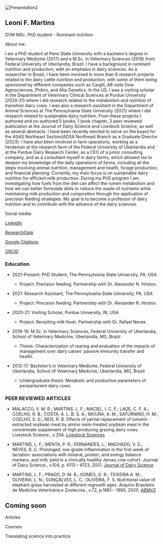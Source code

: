 ![Presentation2](https://user-images.githubusercontent.com/91094411/144725045-94c13ea9-f0dd-491d-ad07-a7b553132764.jpg)


## Leoni F. Martins

DVM MSc. PhD student - Ruminant nutrition

About me:

I am a PhD student at Penn State University with a bachelor’s degree in Veterinary Medicine (2017) and a M.Sc. in Veterinary Sciences (2019) from Federal University of Uberlandia, Brazil. I have a background in ruminant nutrition and production, with an emphasis in dairy sciences. As a researcher in Brazil, I have been involved in more than 8 research projects related to the dairy cattle nutrition and production, with some of them being sponsored by different companies such as Cargill, AB vista Dow Agrosciences, Phibro, and Alta Genetics. In the US, I was a visiting scholar in the Department of Veterinary Clinical Sciences at Purdue University (2020-21) where I did research related to the metabolism and nutrition of transition dairy cows. I was also a research assistant in the Department of Animal Sciences at The Pennsylvania State University (2021) where I did research related to sustainable dairy nutrition. From these projects I authored and co-authored 5 books, 1 book chapter, 3 peer reviewed publication at the Journal of Dairy Science and Livestock Science, as well as several abstracts. I have been recently elected to serve on the board for the ASAS Northeast Section/ADSA Northeast Branch as a Graduate Director (2023). I have also been involved in farm operations, working as a herdsman at the research farm of the Federal University of Uberlandia and at the Purdue Dairy Research Center, as a CEO of a junior consulting company, and as a consultant myself in dairy farms, which allowed me to deepen my knowledge of the daily operations of farms, including all the steps involving animal nutrition, management and health, forage production, and financial planning. Currently, my main focus is on sustainable dairy nutrition for efficient milk production. During my PhD program I am investigating how fuels from the diet can affect the rumen metabolism and how we can better formulate diets to reduce the waste of nutrients while maintaining milk production and composition through the application of precision feeding strategies. My goal is to become a professor of dairy nutrition and to contribute with the advance of the dairy sciences.


Social media: 

[LinkedIn](https://www.linkedin.com/in/leoni-martins-5a9aa1150/)

[ResearchGate](https://www.researchgate.net/profile/Leoni-Martins)

[Google Citations](https://scholar.google.com/citations?user=3VvFb2gAAAAJ)

[ORCID](https://orcid.org/0000-0003-3075-448X)

### Education

- 2021-Present: PhD Student, The Pennsylvania State University, PA, USA
    
    - Project: Precision feeding. Partnership with Dr. Alexander N. Hristov.

- 2021: Research Assistant, The Pennsylvania State University, PA, USA

    - Project: Precision feeding. Partnership with Dr. Alexander N. Hristov.

- 2020-21: Visiting Scholar, Purdue University, IN, USA
    
    - Project: Revisiting milk fever. Partnership with Dr. Rafael Neves.
    
- 2018-19: M.Sc. in Veterinary Sciences, Federal University of Uberlandia, School of Veterinary Medicine, Uberlandia, MG, Brazil

    - Thesis: Characterization of rearing and evaluation of the impacts of management over dairy calves’ passive immunity transfer and health.
    
- 2012-17: Bachelor’s in Veterinary Medicine, Federal University of Uberlandia, School of Veterinary Medicine, Uberlandia, MG, Brazil

    - Undergraduate thesis: Metabolic and productive parameters of periparturient dairy cows.


### PEER REVIEWED ARTICLES

- MALACCO, V. M. R.; MARTINS, L. F.; MACIEL, I. C. F.; LAGE, C. F. A.; COELHO, R. B.; COSTA, A. L. B. S. A.; MOURA, A. M.; SATURNINO, H. M.; COELHO, S. G.; REIS, R. B. Effects of partial replacement of solvent-extracted soybean meal by amino resin-treated soybean meal in the concentrate supplement of high producing grazing dairy cows. Livestock Science., v.254. [Livestock Sciences](https://doi.org/10.1016/j.livsci.2021.104762)

- MARTINS, L. F.; MENTA, P. R.; FERNANDES, L.; MACHADO, V. S.; NEVES, R. C. Prolonged, low-grade inflammation in the first week of lactation: associations with mineral, protein, and energy balance markers, and milk yield in a clinically healthy Jersey cow cohort. Journal of Dairy Science., v.104, p. 6113 – 6123, 2021. [Journal of Dairy Science](https://doi.org/10.3168/jds.2020-19538)

- MARTINS, L. F.; PRADO, D. M. B.; GOMES, G. R.; TEIXEIRA A. M.; OLIVEIRA, L. N.; GONÇALVES, L. C.; OLIVEIRA, F. S. Nutritional value of elephant grass harvested at different regrowth ages. Arquivo Brasileiro de Medicina Veterinária e Zootecnia., v.72, p.1881 – 1890, 2020. [ABMVZ](http://dx.doi.org/10.1590/1678-4162-11329)


## Coming soon

Articles

Courses

Translating science into practice
